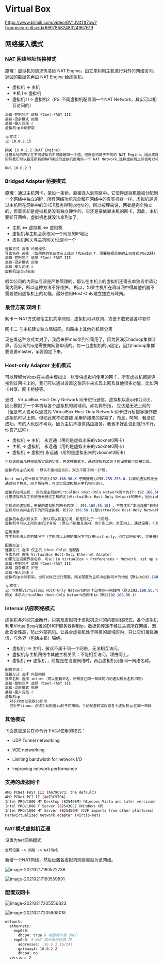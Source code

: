 # Virtual Box

https://www.bilibili.com/video/BV1JV411t7ow?from=search&seid=6697858248324967619



## 网络接入模式

### NAT 网络地址转换模式

原理：虚拟机的请求传递给 NAT Engine，由它来利用主机进行对外的网络访问，返回的数据包再由 NAT Engine 给虚拟机。

- 虚拟机 => 主机
- 主机 !=> 虚拟机
- 虚拟机1 !=> 虚拟机2（PS: 不同虚拟机配置同一个NAT Network，其实可以相互访问的）

```bash
高级-控制芯片 选择 PCnet-FAST III
高级-混杂模式 拒绝
高级-接入网线 √
虚拟机ip自动获取

ip样式：
ip 10.0.2.15

网关 10.0.2.2 (NAT Engine)
注意此处的网关在不同虚拟机中可能是同一个值，但是这归属于不同的 NAT Engine，因此实际上各个虚拟机用的不是同一个网关。
实际我们可以指定所有的NAT模式的虚拟机使用同一个 NAT Network,这样虚拟机之间也可以相互访问了。

DNS 10.0.2.3
```

### Bridged Adapter 桥接模式

原理：通过主机网卡，架设一条桥，直接连入到网络中。它使得虚拟机能被分配到一个网络中独立的IP，所有网络功能完全和在网络中的真实机器一样。虚拟机是通过主机所在网络中的DHCP服务得到ip地址的，所以按理来说，两者是完全独立的，但事实却是虚拟机是没有独立硬件的，它还是要依靠主机的网卡，因此，主机要断开网络，虚拟机也就没法拿到ip了。

- 主机 <=> 虚拟机 <=> 虚拟机
- 虚拟机与主机会获取同一个网段的IP地址
- 虚拟机网关与主机网关也是同一个

```bash
连接方式 选择 桥接模式
界面名称 选择 （如果你的笔记本有无线网卡和有线网卡，需要根据现在的上网方式对应选择）
高级-控制芯片 选择 PCnet-FAST III
高级-混杂模式 拒绝
高级-接入网线 √
虚拟机ip自动获取
```

假如公司的内网ip应该是严格管理的，那么在主机上的虚拟机还得去单独去申请公司内网IP，所以这种方法不好维护。
所以，如果主机所在局域网中得其他机器不需要使用虚拟机上的功能，最好使用Host-Only建立独立局域网。

### 最佳方案 双网卡

网卡一 NAT方式和宿主机共享网络，虚拟机可以联网，方便下载安装各种软件
    
网卡二 与主机建立独立局域网，和路由上其他的机器分离

现在看这种方式太对了，我后来把mac带到公司用了，因为要演示hadoop集群计算，而公司的ip是需要向网管申请的。每一台虚拟机的ip固定，因为hadoop集群要设置master，ip要固定下来。

### Host-only Adapter 主机模式

可以理解为Vbox在主机中模拟出一张专供虚拟机使用的网卡，所有虚拟机都是连接到该网卡上的，我们可以通过设置这张网卡来实现上网及其他很多功能，比如网卡共享、网卡桥接等。

通过　VirtualBox Host-Only Network 网卡进行通信，虚拟机以此ip作为网关，因此模拟了一个本机与各个虚拟机的局域网，如名称所指，
应该是无法上网的（但是有人说可以通过对 VirtualBox Host-Only Network 网卡进行桥接等操作使虚拟机可以上网，但如此就不如直接
采用桥接来的容易了，而且，呵呵，我没试成功，有的人也说不可以，因为主机不提供路由服务，我也不好乱说到底行不行，你自己试吧）

- 虚拟机 => 主机　永远通（用的是虚拟出来的vboxnet0网卡）
- 主机 => 虚拟机　永远通（用的是虚拟出来的vboxnet0网卡）
- 虚拟机 => 虚拟机 永远通（用的是虚拟出来的vboxnet0网卡）

```css
可以说前面几种模式所实现的功能，在这种模式下，通过虚拟机及网卡的设置都可以被实现。

虚拟机与主机关系 ：默认不能相互访问，双方不属于同一IP段，

host-only网卡默认IP段为192.168.56.X 子网掩码为255.255.255.0，后面的虚拟机被分配到的也都是这个网段。
通过网卡共享、网卡桥接等，可以实现虚拟机于主机相互访问。

虚拟机访问主机： 用的是主机的VirtualBox Host-Only Network网卡的IP：192.168.56.1 ，不管主机“本地连接”有无红叉，永远通。
注意虚拟机与主机通信是通过主机的名为VirtualBox Host-Only Network的网卡，因此ip是该网卡ip 192.168.56.1，而不是你现在正在上网所用的ip）

主机访问虚拟机，用是的虚拟机的网卡的IP： 192.168.56.101 ，不管主机“本地连接”有无红叉，永远通。
主机可以访问主机下的所有虚拟机，和192.168.56.1(是VirtualBox Host-Only Network网卡[在主机中模拟出的网卡，不是虚拟机中虚拟的网卡]的IP)

虚拟机与虚拟机关系 ：默认可以相互访问，都是同处于一个网段。
虚拟机与可以上网的主机IP关系 ：默认不能相互访问，也不能上网，原因同上，通过设置，可以实现相互访问。

应用场景：
在主机无法上网的情况下（主机可以上网的情况下可以用host-only，也可以用桥接），需要搭建一个模拟局域网，所有机器可以互访

配置方法：
连接方式 选择 仅主机（Host-Only）适配器
界面名称 选择 VirtualBox Host-Only Ethernet Adapter
如果无法设置界面名称，可以：In VirtualBox > Preferences > Network, set up a host-only network
高级-控制芯片 选择 PCnet-FAST III
高级-混杂模式 拒绝
高级-接入网线 √
虚拟机ip自动获取，也可以自己进行配置，网关配置为主机中虚拟网卡的地址【默认为192.168.56.1】，ip配置为与虚拟网卡地址同网段地址

ip样式：
ip 与本机VirtualBox Host-Only Network的网卡ip在同一网段内（默认192.168.56.*）
网关 本机VirtualBox Host-Only Network的网卡ip（默认192.168.56.1）
```

### Internal 内部网络模式

虚拟机与外网完全断开，只实现虚拟机于虚拟机之间的内部网络模式。各个虚拟机利用VirtualBox内置的DHCP服务器得到ip，数据包传递不经过主机所在网络，因此安全性高，防止外部抓包。让各台虚拟机处于隔离的局域网内，只让它们相互通信，与外界（包括主机）隔绝。

- 虚拟机 !=> 主机，彼此不属于同一个网络，无法相互访问。
- 虚拟机与主机网络中其他主机关系：不能相互访问，理由同上。
- 虚拟机 <=> 虚拟机 ，前提是在设置网络时，两台虚拟机设置同一网络名称。

```swift
配置方法：
连接方式 选择 内部网络
界面名称 选择 intnet（可以重新命名，所有放在同一局域网内的虚拟机此名称相同）
高级-控制芯片 选择 PCnet-FAST III
高级-混杂模式 拒绝
高级-接入网线 √
虚拟机ip：
- 对于XP自动获取ip即可
- 但对于linux，必须手动配置ip和子网掩码，手动配置时需保证各个虚拟机ip在同一网段
```

### 其他模式

下面这些是只在命令行下可以使用的模式：

- UDP Tunnel networking

- VDE networking

- Limiting bandwidth  for network I/O
- Improving network performance



### 支持的虚拟网卡

```bash
AMD PCNet FAST III (Am79C973, the default)
AMD PCNet PCI II (Am79C970A)
Intel PRO/1000 MT Desktop (82540EM)（Windows Vista and later versions）
Intel PRO/1000 T Server (82543GC)（Windows XP）
Intel PRO/1000 MT Server (82545EM)（OVF imports from other platforms）
Paravirtualized network adapter (virtio-net)
```



### NAT模式虚拟机互通

设置为`NAT`网络模式:

```
全局设置 -> 网络 -> NAT网络
```

新增一个NAT网络，然后设置各虚拟机网络类型为该网络。

![image-20210217190522738](https://img.codekissyoung.com/2021/02/17/76411345df105f682a1d1136e2e91158.png)

![image-20210217190559801](https://img.codekissyoung.com/2021/02/17/85558472a420ed6dfce32dc28be2f9ee.png)



### 配置双网卡

![image-20210217205556823](https://img.codekissyoung.com/2021/02/17/43da9732e560b1a590d6b3cf6d307741.png)

![image-20210217205608018](https://img.codekissyoung.com/2021/02/17/9c559afa983fb98fce1b14078e078b5c.png)

```bash
network:
  ethernets:
    enp0s8:
      dhcp4: true # 桥接网卡用 DHCP
    enp0s3: # NAT 网卡自己设置 IP
      addresses: [10.0.2.16/24]
      gateway4: 10.0.2.2
      dhcp4: no
  version: 2
```